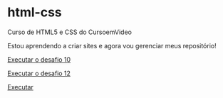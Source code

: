 # html-css
 Curso de HTML5 e CSS do CursoemVideo
 
 Estou aprendendo a criar sites e agora vou gerenciar meus repositório!

 <a href="https://flavio-planetphone.github.io/html-css/desafios/d010/android.html" target="_blank">Executar o desafio 10</a>

<a href="https://flavio-planetphone.github.io/html-css/desafios/d012/index.html" target="_blank">Executar o desafio 12</a>

<a href="https://flavio-planetphone.github.io/html-css/exercicios/ex026/mq002/index.html" target="_blank">Executar </a>

